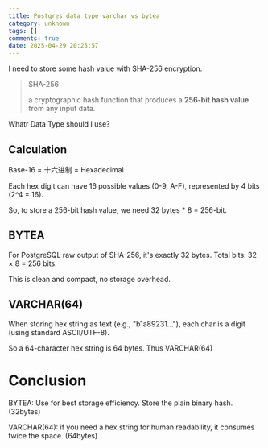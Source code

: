 ```yaml
---
title: Postgres data type varchar vs bytea
category: unknown
tags: []
comments: true
date: 2025-04-29 20:25:57
---
```


I need to store some hash value with SHA-256 encryption. 

> SHA-256
>
> a cryptographic hash function that produces a **256-bit hash value** from any input data.

Whatr Data Type should I use? 

## Calculation

Base-16 = 十六进制 = Hexadecimal

Each hex digit can have 16 possible values (0-9, A-F), represented by 4 bits (2^4 = 16).

So, to store a 256-bit hash value, we need 32 bytes * 8 = 256-bit.

## BYTEA

For PostgreSQL raw output of SHA-256, it's exactly 32 bytes. Total bits: 32 × 8 = 256 bits.

This is clean and compact, no storage overhead.

## VARCHAR(64)

When storing hex string as text (e.g., "b1a89231..."), each char is a digit (using standard ASCII/UTF-8). 

So a 64-character hex string is 64 bytes. Thus VARCHAR(64)

# Conclusion

BYTEA: Use for best storage efficiency. Store the plain binary hash. (32bytes)

VARCHAR(64): if you need a hex string for human readability, it consumes twice the space. (64bytes)
